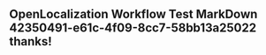 <properties
ms.topic="hero-topic"
ms.test1="hero-topic"
ms.test2="test"/>

## OpenLocalization Workflow Test MarkDown 42350491-e61c-4f09-8cc7-58bb13a25022 thanks!
